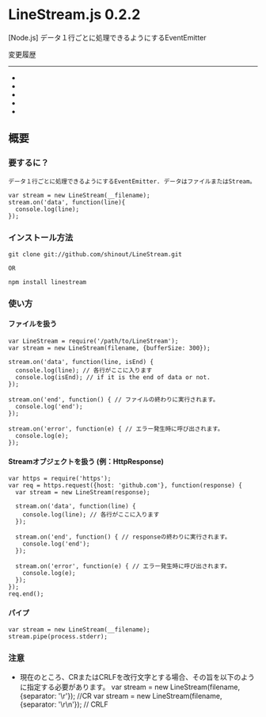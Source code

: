 LineStream.js 0.2.2
==========
[Node.js] データ１行ごとに処理できるようにするEventEmitter

変更履歴

----------------
* [0.0.1]: リリース
* [0.0.2]: npmに登録。
* [0.1.0]: ReadableStreamのインターフェイスを実装
* [0.2.0]: resume()で再開できるようにした
* [0.2.1]: pause()で処理をとめられるようにした

概要
----------------
### 要するに？ ###
    データ１行ごとに処理できるようにするEventEmitter. データはファイルまたはStream。
    
    var stream = new LineStream(__filename);
    stream.on('data', function(line){
      console.log(line);
    });


### インストール方法 ###
    git clone git://github.com/shinout/LineStream.git

    OR

    npm install linestream

### 使い方 ###
#### ファイルを扱う ####
    var LineStream = require('/path/to/LineStream');
    var stream = new LineStream(filename, {bufferSize: 300});

    stream.on('data', function(line, isEnd) {
      console.log(line); // 各行がここに入ります
      console.log(isEnd); // if it is the end of data or not.
    });

    stream.on('end', function() { // ファイルの終わりに実行されます。
      console.log('end');
    });

    stream.on('error', function(e) { // エラー発生時に呼び出されます。
      console.log(e);
    });



#### Streamオブジェクトを扱う (例：HttpResponse) ####
    var https = require('https');
    var req = https.request({host: 'github.com'}, function(response) {
      var stream = new LineStream(response);

      stream.on('data', function(line) {
        console.log(line); // 各行がここに入ります
      });

      stream.on('end', function() { // responseの終わりに実行されます。
        console.log('end'); 
      });

      stream.on('error', function(e) { // エラー発生時に呼び出されます。
        console.log(e);
      });
    });
    req.end();

#### パイプ  ####
    var stream = new LineStream(__filename);
    stream.pipe(process.stderr);

### 注意 ###
* 現在のところ、CRまたはCRLFを改行文字とする場合、その旨を以下のように指定する必要があります。
    var stream = new LineStream(filename, {separator: '\r'});   //CR
    var stream = new LineStream(filename, {separator: '\r\n'}); // CRLF